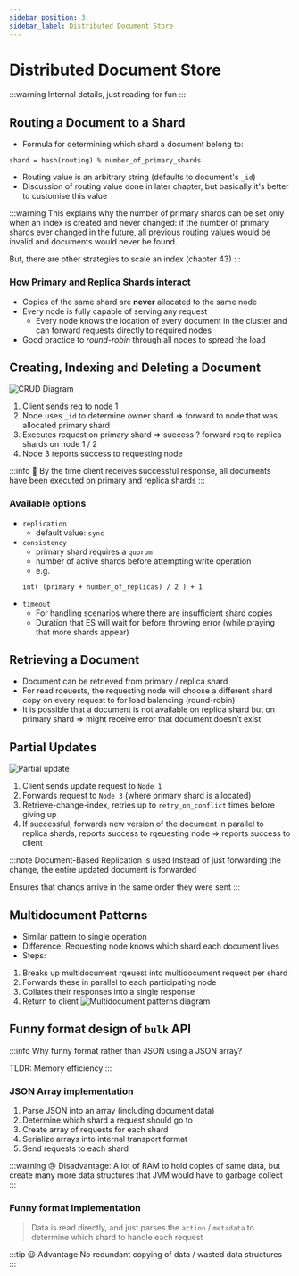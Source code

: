 ```yaml
---
sidebar_position: 3
sidebar_label: Distributed Document Store
---
```

# Distributed Document Store
:::warning
Internal details, just reading for fun
:::

## Routing a Document to a Shard
- Formula for determining which shard a document belong to:
```
shard = hash(routing) % number_of_primary_shards
```
- Routing value is an arbitrary string (defaults to document's `_id`)
- Discussion of routing value done in later chapter, but basically it's better to customise this value

:::warning
This explains why the number of primary shards can be set only when an index is
created and never changed: if the number of primary shards ever changed in the
future, all previous routing values would be invalid and documents would never be
found.


But, there are other strategies to scale an index (chapter 43)
:::

### How Primary and Replica Shards interact
- Copies of the same shard are **never** allocated to the same node
- Every node is fully capable of serving any request
	- Every node knows the location of every document in the cluster and can forward requests directly to required nodes
- Good practice to _round-robin_ through all nodes to spread the load

## Creating, Indexing and Deleting a Document
![CRUD Diagram](chapter4_crud.png)

1. Client sends req to node 1
2. Node uses `_id` to determine owner shard => forward to node that was allocated primary shard
3. Executes request on primary shard => success ? forward req to replica shards on node 1 / 2
4. Node 3 reports success to requesting node

:::info
🥳 By the time client receives successful response, all documents have been executed on primary and replica shards
:::

### Available options
- `replication`
	- default value: `sync`
- `consistency`
	- primary shard requires a `quorum` 
	-  number of active shards before attempting write operation
	- e.g.
	```
	int( (primary + number_of_replicas) / 2 ) + 1
	```
- `timeout`
	- For handling scenarios where there are insufficient shard copies
	- Duration that ES will wait for before throwing error (while praying that more shards appear)

## Retrieving a Document
- Document can be retrieved from primary / replica shard
- For read rqeuests, the requesting node will choose a different shard copy on every request to for load balancing (round-robin)
- It is possible that a document is not available on replica shard but on primary shard => might receive error that document doesn't exist

## Partial Updates
![Partial update](chapter4_partialupdate.png)
1. Client sends update request to `Node 1`
2. Forwards request to `Node 3` (where primary shard is allocated)
3. Retrieve-change-index, retries up to `retry_on_conflict` times before giving up
4. If successful, forwards new version of the document in parallel to replica shards, reports success to rqeuesting node => reports success to client


:::note Document-Based Replication is used 
Instead of just forwarding the change, the entire updated document is forwarded

Ensures that changs arrive in the same order they were sent
:::

## Multidocument Patterns
- Similar pattern to single operation
- Difference: Requesting node knows which shard each document lives 
- Steps:
1. Breaks up multidocument rqeuest into multidocument request per shard 
2. Forwards these in parallel to each participating node
3. Collates their responses into a single response
4. Return to client 
![Multidocument patterns diagram](chapter4_multidocument.png)

## Funny format design of `bulk` API
:::info
Why funny format rather than JSON using a JSON array?

TLDR: Memory efficiency
:::
### JSON Array implementation
1. Parse JSON into an array (including document data)
2. Determine which shard a request should go to
3. Create array of requests for each shard
4. Serialize arrays into internal transport format
5. Send requests to each shard

:::warning 😢 Disadvantage:
A lot of RAM to hold copies of same data, but create many more data structures that JVM would have to garbage collect
:::
### Funny format Implementation
> Data is read directly, and just parses the `action` / `metadata` to determine which shard to handle each request

:::tip 😃 Advantage
No redundant copying of data / wasted data structures
:::